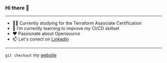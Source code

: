 ### Hi there 👋
---

- 👨‍🎓 Currently studying for the Terraform Associate Certification
- 🌱 I’m currently learning to improve my CI/CD skillset
- ♥️ Passionate about Opensource
- 📫 Let's conect on [LinkedIn](https://www.linkedin.com/in/steven-lucero/)

---
```git checkout``` my [website](https://stevejoluc.gitlab.io/my-first-wiki/)
